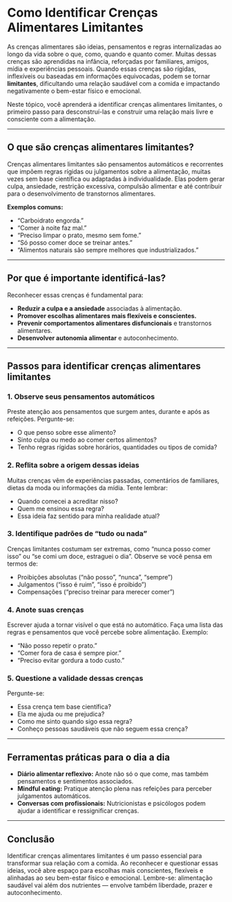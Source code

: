 # Como Identificar Crenças Alimentares Limitantes

As crenças alimentares são ideias, pensamentos e regras internalizadas ao longo da vida sobre o que, como, quando e quanto comer. Muitas dessas crenças são aprendidas na infância, reforçadas por familiares, amigos, mídia e experiências pessoais. Quando essas crenças são rígidas, inflexíveis ou baseadas em informações equivocadas, podem se tornar **limitantes**, dificultando uma relação saudável com a comida e impactando negativamente o bem-estar físico e emocional.

Neste tópico, você aprenderá a identificar crenças alimentares limitantes, o primeiro passo para desconstruí-las e construir uma relação mais livre e consciente com a alimentação.

___

## O que são crenças alimentares limitantes?

Crenças alimentares limitantes são pensamentos automáticos e recorrentes que impõem regras rígidas ou julgamentos sobre a alimentação, muitas vezes sem base científica ou adaptadas à individualidade. Elas podem gerar culpa, ansiedade, restrição excessiva, compulsão alimentar e até contribuir para o desenvolvimento de transtornos alimentares.

**Exemplos comuns:**
- “Carboidrato engorda.”
- “Comer à noite faz mal.”
- “Preciso limpar o prato, mesmo sem fome.”
- “Só posso comer doce se treinar antes.”
- “Alimentos naturais são sempre melhores que industrializados.”

___

## Por que é importante identificá-las?

Reconhecer essas crenças é fundamental para:
- **Reduzir a culpa e a ansiedade** associadas à alimentação.
- **Promover escolhas alimentares mais flexíveis e conscientes.**
- **Prevenir comportamentos alimentares disfuncionais** e transtornos alimentares.
- **Desenvolver autonomia alimentar** e autoconhecimento.

___

## Passos para identificar crenças alimentares limitantes

### 1. Observe seus pensamentos automáticos

Preste atenção aos pensamentos que surgem antes, durante e após as refeições. Pergunte-se:
- O que penso sobre esse alimento?
- Sinto culpa ou medo ao comer certos alimentos?
- Tenho regras rígidas sobre horários, quantidades ou tipos de comida?

### 2. Reflita sobre a origem dessas ideias

Muitas crenças vêm de experiências passadas, comentários de familiares, dietas da moda ou informações da mídia. Tente lembrar:
- Quando comecei a acreditar nisso?
- Quem me ensinou essa regra?
- Essa ideia faz sentido para minha realidade atual?

### 3. Identifique padrões de “tudo ou nada”

Crenças limitantes costumam ser extremas, como “nunca posso comer isso” ou “se comi um doce, estraguei o dia”. Observe se você pensa em termos de:
- Proibições absolutas (“não posso”, “nunca”, “sempre”)
- Julgamentos (“isso é ruim”, “isso é proibido”)
- Compensações (“preciso treinar para merecer comer”)

### 4. Anote suas crenças

Escrever ajuda a tornar visível o que está no automático. Faça uma lista das regras e pensamentos que você percebe sobre alimentação. Exemplo:
- “Não posso repetir o prato.”
- “Comer fora de casa é sempre pior.”
- “Preciso evitar gordura a todo custo.”

### 5. Questione a validade dessas crenças

Pergunte-se:
- Essa crença tem base científica?
- Ela me ajuda ou me prejudica?
- Como me sinto quando sigo essa regra?
- Conheço pessoas saudáveis que não seguem essa crença?

___

## Ferramentas práticas para o dia a dia

- **Diário alimentar reflexivo:** Anote não só o que come, mas também pensamentos e sentimentos associados.
- **Mindful eating:** Pratique atenção plena nas refeições para perceber julgamentos automáticos.
- **Conversas com profissionais:** Nutricionistas e psicólogos podem ajudar a identificar e ressignificar crenças.

___

## Conclusão

Identificar crenças alimentares limitantes é um passo essencial para transformar sua relação com a comida. Ao reconhecer e questionar essas ideias, você abre espaço para escolhas mais conscientes, flexíveis e alinhadas ao seu bem-estar físico e emocional. Lembre-se: alimentação saudável vai além dos nutrientes — envolve também liberdade, prazer e autoconhecimento.